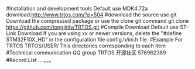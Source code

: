 #Installation and development tools
Default use MDK4.72a
download:http://www.trtos.com/?p=504
#download the source use git
Download the compressed package or use the clone git command
git clone https://github.com/tongjinlv/TRTOS.git
#Compile Download
Default use ST-Link Download
If you are using xx or newer versions, delete the "#define STM32F10X_HD"  in the configuration file config.h/ini.h file.
#Example For TRTOS
TRTOS/USER/  This directories corresponding to each item
#Technical communication
QQ group TRTOS 开源社区 576962389
#Record.List
....。。。